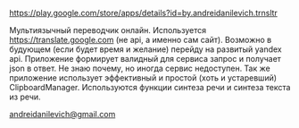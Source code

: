 https://play.google.com/store/apps/details?id=by.andreidanilevich.trnsltr

Мультиязычный переводчик онлайн.
Используется https://translate.google.com (не api, а именно сам сайт).
Возможно в будующем (если будет время и желание) перейду на развитый yandex api.
Приложение формирует валидный для сервиса запрос и получает json в ответ.
Не знаю почему, но иногда сервис недоступен.
Так же приложение использует эффективный и простой (хоть и устаревший) ClipboardManager.
Используются функции синтеза речи и синтеза текста из речи.

andreidanilevich@gmail.com
